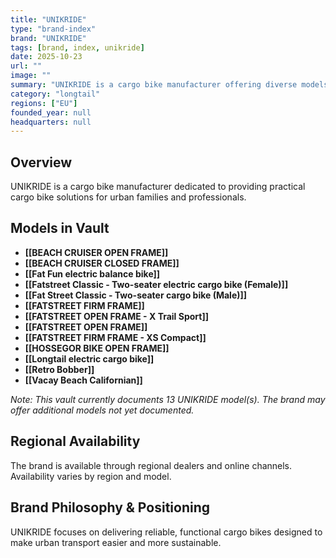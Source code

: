 ```yaml
---
title: "UNIKRIDE"
type: "brand-index"
brand: "UNIKRIDE"
tags: [brand, index, unikride]
date: 2025-10-23
url: ""
image: ""
summary: "UNIKRIDE is a cargo bike manufacturer offering diverse models for families and professionals."
category: "longtail"
regions: ["EU"]
founded_year: null
headquarters: null
---
```


## Overview

UNIKRIDE is a cargo bike manufacturer dedicated to providing practical cargo bike solutions for urban families and professionals.

## Models in Vault

- **[[BEACH CRUISER OPEN FRAME]]**
- **[[BEACH CRUISER CLOSED FRAME]]**
- **[[Fat Fun electric balance bike]]**
- **[[Fatstreet Classic - Two-seater electric cargo bike (Female)]]**
- **[[Fat Street Classic - Two-seater cargo bike (Male)]]**
- **[[FATSTREET FIRM FRAME]]**
- **[[FATSTREET OPEN FRAME - X Trail Sport]]**
- **[[FATSTREET OPEN FRAME]]**
- **[[FATSTREET FIRM FRAME - XS Compact]]**
- **[[HOSSEGOR BIKE OPEN FRAME]]**
- **[[Longtail electric cargo bike]]**
- **[[Retro Bobber]]**
- **[[Vacay Beach Californian]]**

_Note: This vault currently documents 13 UNIKRIDE model(s). The brand may offer additional models not yet documented._

## Regional Availability

The brand is available through regional dealers and online channels. Availability varies by region and model.

## Brand Philosophy & Positioning

UNIKRIDE focuses on delivering reliable, functional cargo bikes designed to make urban transport easier and more sustainable.
